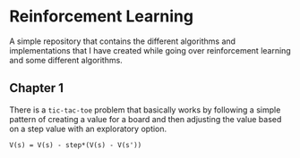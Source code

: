 Reinforcement Learning
============================================================

A simple repository that contains the different algorithms and implementations that I have
created while going over reinforcement learning and some different algorithms.   

## Chapter 1

There is a `tic-tac-toe` problem that basically works by following a simple pattern of
creating a value for a board and then adjusting the value based on a step value with
an exploratory option.   

    V(s) = V(s) - step*(V(s) - V(s'))


